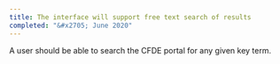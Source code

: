 ```yaml
---
title: The interface will support free text search of results 
completed: "&#x2705; June 2020"
---
```


A user should be able to search the CFDE portal for any given key term.
